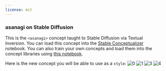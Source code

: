 ```yaml
---
license: mit
---
```

### asanagi on Stable Diffusion
This is the `<asanagi>` concept taught to Stable Diffusion via Textual Inversion. You can load this concept into the [Stable Conceptualizer](https://colab.research.google.com/github/huggingface/notebooks/blob/main/diffusers/stable_conceptualizer_inference.ipynb) notebook. You can also train your own concepts and load them into the concept libraries using [this notebook](https://colab.research.google.com/github/huggingface/notebooks/blob/main/diffusers/sd_textual_inversion_training.ipynb).

Here is the new concept you will be able to use as a `style`:
![<asanagi> 0](https://huggingface.co/sd-concepts-library/asanagi/resolve/main/concept_images/0.jpeg)
![<asanagi> 1](https://huggingface.co/sd-concepts-library/asanagi/resolve/main/concept_images/4.jpeg)
![<asanagi> 3](https://huggingface.co/sd-concepts-library/asanagi/resolve/main/concept_images/3.jpeg)
![<asanagi> 4](https://huggingface.co/sd-concepts-library/asanagi/resolve/main/concept_images/2.jpeg)

